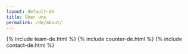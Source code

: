 ```yaml
---
layout: default-de
title: Über uns
permalink: /de/about/
---
```



{% include team-de.html %}
{% include counter-de.html %}
{% include contact-de.html %}
